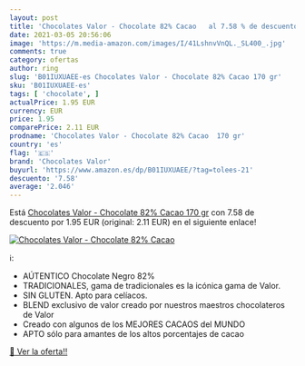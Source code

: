 ```yaml
---
layout: post
title: 'Chocolates Valor - Chocolate 82% Cacao   al 7.58 % de descuento'
date: 2021-03-05 20:56:06
image: 'https://m.media-amazon.com/images/I/41LshnvVnQL._SL400_.jpg'
comments: true
category: ofertas
author: ring
slug: 'B01IUXUAEE-es Chocolates Valor - Chocolate 82% Cacao 170 gr'
sku: 'B01IUXUAEE-es'
tags: [ 'chocolate', ]
actualPrice: 1.95 EUR
currency: EUR
price: 1.95
comparePrice: 2.11 EUR
prodname: 'Chocolates Valor - Chocolate 82% Cacao  170 gr'
country: 'es'
flag: '🇪🇸'
brand: 'Chocolates Valor'
buyurl: 'https://www.amazon.es/dp/B01IUXUAEE/?tag=tolees-21'
descuento: '7.58'
average: '2.046'
---
```


Está [Chocolates Valor - Chocolate 82% Cacao  170 gr](https://www.amazon.es/dp/B01IUXUAEE/?tag=tolees-21) con 7.58 de descuento por 1.95 EUR (original: 2.11 EUR) en el siguiente enlace!

[![Chocolates Valor - Chocolate 82% Cacao  ](https://m.media-amazon.com/images/I/41LshnvVnQL._SL400_.jpg)](https://www.amazon.es/dp/B01IUXUAEE/?tag=tolees-21)

ℹ️:

- AÚTENTICO Chocolate Negro 82%
- TRADICIONALES, gama de tradicionales es la icónica gama de Valor.
- SIN GLUTEN. Apto para celíacos.
- BLEND exclusivo de valor creado por nuestros maestros chocolateros de Valor
- Creado con algunos de los MEJORES CACAOS del MUNDO
- APTO sólo para amantes de los altos porcentajes de cacao

[🛒 Ver la oferta!!](https://www.amazon.es/dp/B01IUXUAEE/?tag=tolees-21)
